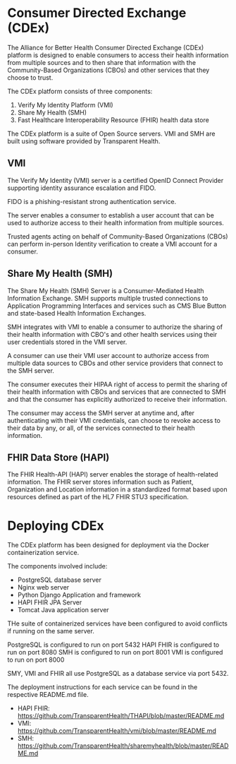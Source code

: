 # Consumer Directed Exchange (CDEx)

The Alliance for Better Health Consumer Directed Exchange (CDEx) 
platform is designed to enable consumers to access their health 
information from multiple sources and to then share that information 
with the Community-Based Organizations (CBOs) and other services 
that they choose to trust.

The CDEx platform consists of three components:

1. Verify My Identity Platform (VMI)
2. Share My Health (SMH)
3. Fast Healthcare Interoperability Resource (FHIR) health data store

The CDEx platform is a suite of Open Source servers. VMI and SMH are 
built using software provided by Transparent Health.

## VMI

The Verify My Identity (VMI) server is a certified OpenID Connect 
Provider supporting identity assurance escalation and FIDO.

FIDO is a phishing-resistant strong authentication service.

The server enables a consumer to establish a user account that can
be used to authorize access to their health information from 
multiple sources.

Trusted agents acting on behalf of Community-Based Organizations (CBOs)
can perform in-person Identity verification to create a VMI account 
for a consumer. 

## Share My Health (SMH)

The Share My Health (SMH) Server is a Consumer-Mediated Health
Information Exchange. SMH supports multiple trusted connections to 
Application Programming Interfaces and services such as CMS Blue Button
and state-based Health Information Exchanges.

SMH integrates with VMI to enable a consumer to authorize the sharing
of their health information with CBO's and other health services
using their user credentials stored in the VMI server. 

A consumer can use their VMI user account to authorize access from
multiple data sources to CBOs and other service providers that connect
to the SMH server.

The consumer executes their HIPAA right of access to permit the 
sharing of their health information with CBOs and services that are 
connected to SMH and that the consumer has explicitly authorized to 
receive their information.

The consumer may access the SMH server at anytime and, after authenticating
with their VMI credentials, can choose to revoke access to their 
data by any, or all, of the services connected to their health 
information. 

## FHIR Data Store (HAPI)

The FHIR Health-API (HAPI) server enables the storage of health-related information. 
The FHIR server stores information such as Patient, Organization and
Location information in a standardized format based upon resources 
defined as part of the HL7 FHIR STU3 specification. 

# Deploying CDEx

The CDEx platform has been designed for deployment via the Docker
containerization service.

The components involved include:

- PostgreSQL database server
- Nginx web server
- Python Django Application and framework
- HAPI FHIR JPA Server
- Tomcat Java application server

THe suite of containerized services have been configured to avoid 
conflicts if running on the same server.

PostgreSQL is configured to run on port 5432
HAPI FHIR is configured to run on port 8080
SMH is configured to run on port 8001
VMI is configured to run on port 8000

SMY, VMI and FHIR all use PostgreSQL as a database service via
port 5432.

The deployment instructions for each service can be found in the
respective README.md file.

- HAPI FHIR: https://github.com/TransparentHealth/THAPI/blob/master/README.md
- VMI: https://github.com/TransparentHealth/vmi/blob/master/README.md
- SMH: https://github.com/TransparentHealth/sharemyhealth/blob/master/README.md
